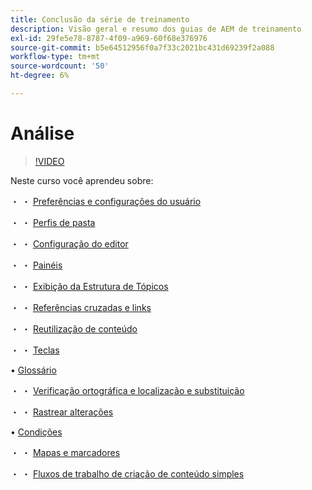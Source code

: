 ```yaml
---
title: Conclusão da série de treinamento
description: Visão geral e resumo dos guias de AEM de treinamento
exl-id: 29fe5e78-8787-4f09-a969-60f68e376976
source-git-commit: b5e64512956f0a7f33c2021bc431d69239f2a088
workflow-type: tm+mt
source-wordcount: '50'
ht-degree: 6%

---
```


# Análise

>[!VIDEO](https://video.tv.adobe.com/v/342771)

Neste curso você aprendeu sobre:

・ ・ [Preferências e configurações do usuário](./user-settings-preferences-toolbars.md)

・ ・ [Perfis de pasta](folder-profiles.md)

・ ・ [Configuração do editor](editor-configuration.md)

・ ・ [Painéis](panels.md)

・ ・ [Exibição da Estrutura de Tópicos](outline-view.md)

・ ・ [Referências cruzadas e links](cross-references-and-links.md)

・ ・ [Reutilização de conteúdo](content-reuse.md)

・ ・ [Teclas](keys.md)

• [Glossário](glossary.md)

・ ・ [Verificação ortográfica e localização e substituição](spell-check.md)

・ ・ [Rastrear alterações](track-changes.md)

• [Condições](conditions.md)

・ ・ [Mapas e marcadores](maps-and-bookmaps.md)

・ ・ [Fluxos de trabalho de criação de conteúdo simples](simple-content-creation-workflows.md)
